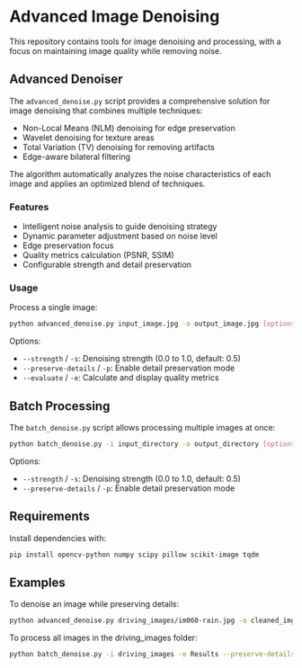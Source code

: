 # Advanced Image Denoising

This repository contains tools for image denoising and processing, with a focus on maintaining image quality while removing noise.

## Advanced Denoiser

The `advanced_denoise.py` script provides a comprehensive solution for image denoising that combines multiple techniques:

- Non-Local Means (NLM) denoising for edge preservation
- Wavelet denoising for texture areas
- Total Variation (TV) denoising for removing artifacts
- Edge-aware bilateral filtering

The algorithm automatically analyzes the noise characteristics of each image and applies an optimized blend of techniques.

### Features

- Intelligent noise analysis to guide denoising strategy
- Dynamic parameter adjustment based on noise level
- Edge preservation focus
- Quality metrics calculation (PSNR, SSIM)
- Configurable strength and detail preservation

### Usage

Process a single image:

```bash
python advanced_denoise.py input_image.jpg -o output_image.jpg [options]
```

Options:
- `--strength` / `-s`: Denoising strength (0.0 to 1.0, default: 0.5)
- `--preserve-details` / `-p`: Enable detail preservation mode
- `--evaluate` / `-e`: Calculate and display quality metrics

## Batch Processing

The `batch_denoise.py` script allows processing multiple images at once:

```bash
python batch_denoise.py -i input_directory -o output_directory [options]
```

Options:
- `--strength` / `-s`: Denoising strength (0.0 to 1.0, default: 0.5)
- `--preserve-details` / `-p`: Enable detail preservation mode

## Requirements

Install dependencies with:

```bash
pip install opencv-python numpy scipy pillow scikit-image tqdm
```

## Examples

To denoise an image while preserving details:

```bash
python advanced_denoise.py driving_images/im060-rain.jpg -o cleaned_img.jpg --strength 0.6 --preserve-details
```

To process all images in the driving_images folder:

```bash
python batch_denoise.py -i driving_images -o Results --preserve-details
```